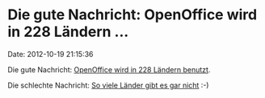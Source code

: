 Die gute Nachricht: OpenOffice wird in 228 Ländern \...
=======================================================

Date: 2012-10-19 21:15:36

Die gute Nachricht: [OpenOffice wird in 228 Ländern
benutzt](https://blogs.apache.org/foundation/entry/the_apache_software_foundation_announces35).

Die schlechte Nachricht: [So viele Länder gibt es gar
nicht](http://de.wikipedia.org/wiki/Liste_der_Staaten_der_Erde) :-)
